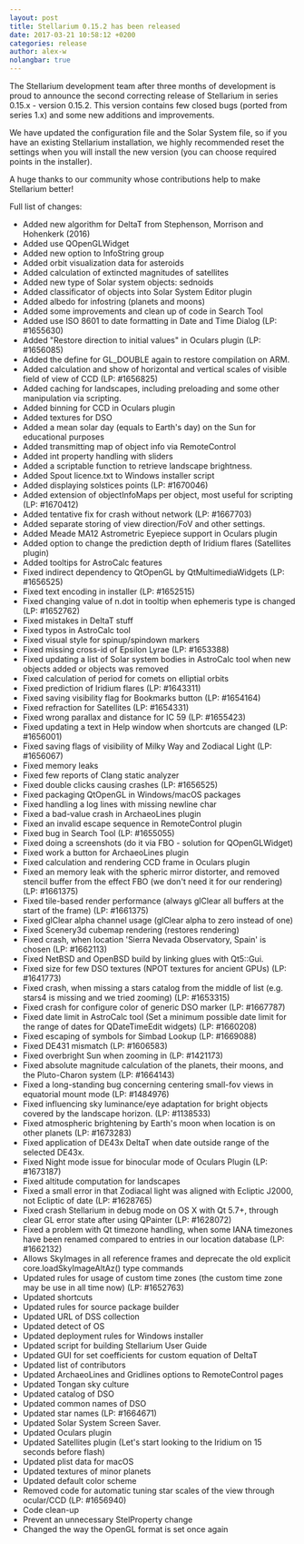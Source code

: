 ```yaml
---
layout: post
title: Stellarium 0.15.2 has been released
date: 2017-03-21 10:58:12 +0200
categories: release
author: alex-w
nolangbar: true
---
```


The Stellarium development team after three months of development is proud to announce the second correcting release of Stellarium in series 0.15.x - version 0.15.2. This version contains few closed bugs (ported from series 1.x) and some new additions and improvements.

We have updated the configuration file and the Solar System file, so if you have an existing Stellarium installation, we highly recommended reset the settings when you will install the new version (you can choose required points in the installer).

A huge thanks to our community whose contributions help to make Stellarium better!

Full list of changes:
  - Added new algorithm for DeltaT from Stephenson, Morrison and Hohenkerk (2016)
  - Added use QOpenGLWidget
  - Added new option to InfoString group
  - Added orbit visualization data for asteroids
  - Added calculation of extincted magnitudes of satellites
  - Added new type of Solar system objects: sednoids
  - Added classificator of objects into Solar System Editor plugin
  - Added albedo for infostring (planets and moons)
  - Added some improvements and clean up of code in Search Tool
  - Added use ISO 8601 to date formatting in Date and Time Dialog (LP: #1655630)
  - Added "Restore direction to initial values" in Oculars plugin (LP: #1656085)
  - Added the define for GL_DOUBLE again to restore compilation on ARM.
  - Added calculation and show of horizontal and vertical scales of visible field of view of CCD (LP: #1656825)
  - Added caching for landscapes, including preloading and some other manipulation via scripting.
  - Added binning for CCD in Oculars plugin
  - Added textures for DSO
  - Added a mean solar day (equals to Earth's day) on the Sun for educational purposes
  - Added transmitting map of object info via RemoteControl
  - Added int property handling with sliders
  - Added a scriptable function to retrieve landscape brightness.
  - Added Spout licence.txt to Windows installer script
  - Added displaying solstices points (LP: #1670046)
  - Added extension of objectInfoMaps per object, most useful for scripting (LP: #1670412)
  - Added tentative fix for crash without network (LP: #1667703)
  - Added separate storing of view direction/FoV and other settings.
  - Added Meade MA12 Astrometric Eyepiece support in Oculars plugin
  - Added option to change the prediction depth of Iridium flares (Satellites plugin)
  - Added tooltips for AstroCalc features
  - Fixed indirect dependency to QtOpenGL by QtMultimediaWidgets (LP: #1656525)
  - Fixed text encoding in installer (LP: #1652515)
  - Fixed changing value of n.dot in tooltip when ephemeris type is changed (LP: #1652762)
  - Fixed mistakes in DeltaT stuff
  - Fixed typos in AstroCalc tool
  - Fixed visual style for spinup/spindown markers
  - Fixed missing cross-id of Epsilon Lyrae (LP: #1653388)
  - Fixed updating a list of Solar system bodies in AstroCalc tool when new objects added or objects was removed
  - Fixed calculation of period for comets on elliptial orbits
  - Fixed prediction of Iridium flares (LP: #1643311)
  - Fixed saving visibility flag for Bookmarks button (LP: #1654164)
  - Fixed refraction for Satellites (LP: #1654331)
  - Fixed wrong parallax and distance for IC 59 (LP: #1655423)
  - Fixed updating a text in Help window when shortcuts are changed (LP: #1656001)
  - Fixed saving flags of visibility of Milky Way and Zodiacal Light (LP: #1656067)
  - Fixed memory leaks
  - Fixed few reports of Clang static analyzer
  - Fixed double clicks causing crashes (LP: #1656525)
  - Fixed packaging QtOpenGL in Windows/macOS packages
  - Fixed handling a log lines with missing newline char
  - Fixed a bad-value crash in ArchaeoLines plugin
  - Fixed an invalid escape sequence in RemoteControl plugin
  - Fixed bug in Search Tool (LP: #1655055)
  - Fixed doing a screenshots (do it via FBO - solution for QOpenGLWidget)
  - Fixed work a button for ArchaeoLines plugin
  - Fixed calculation and rendering CCD frame in Oculars plugin
  - Fixed an memory leak with the spheric mirror distorter, and removed stencil buffer from the effect FBO (we don't need it for our rendering) (LP: #1661375)
  - Fixed tile-based render performance (always glClear all buffers at the start of the frame) (LP: #1661375)
  - Fixed glClear alpha channel usage (glClear alpha to zero instead of one)
  - Fixed Scenery3d cubemap rendering (restores rendering)
  - Fixed crash, when location 'Sierra Nevada Observatory, Spain' is chosen (LP: #1662113)
  - Fixed NetBSD and OpenBSD build by linking glues with Qt5::Gui.
  - Fixed size for few DSO textures (NPOT textures for ancient GPUs) (LP: #1641773)
  - Fixed crash, when missing a stars catalog from the middle of list (e.g. stars4 is missing and we tried zooming) (LP: #1653315)
  - Fixed crash for configure color of generic DSO marker (LP: #1667787)
  - Fixed date limit in AstroCalc tool (Set a minimum possible date limit for the range of dates for QDateTimeEdit widgets) (LP: #1660208)
  - Fixed escaping of symbols for Simbad Lookup (LP: #1669088)
  - Fixed DE431 mismatch (LP: #1606583)
  - Fixed overbright Sun when zooming in (LP: #1421173)
  - Fixed absolute magnitude calculation of the planets, their moons, and the Pluto-Charon system (LP: #1664143)
  - Fixed a long-standing bug concerning centering small-fov views in equatorial mount mode (LP: #1484976)
  - Fixed influencing sky luminance/eye adaptation for bright objects covered by the landscape horizon. (LP: #1138533)
  - Fixed atmospheric brightening by Earth's moon when location is on other planets (LP: #1673283)
  - Fixed application of DE43x DeltaT when date outside range of the selected DE43x.
  - Fixed Night mode issue for binocular mode of Oculars Plugin (LP: #1673187)
  - Fixed altitude computation for landscapes
  - Fixed a small error in that Zodiacal light was aligned with Ecliptic J2000, not Ecliptic of date (LP: #1628765)
  - Fixed crash Stellarium in debug mode on OS X with Qt 5.7+, through clear GL error state after using QPainter (LP: #1628072)
  - Fixed a problem with Qt timezone handling, when some IANA timezones have been renamed compared to entries in our location database (LP: #1662132)
  - Allows SkyImages in all reference frames and deprecate the old explicit core.loadSkyImageAltAz() type commands
  - Updated rules for usage of custom time zones (the custom time zone may be use in all time now) (LP: #1652763)
  - Updated shortcuts
  - Updated rules for source package builder
  - Updated URL of DSS collection
  - Updated detect of OS
  - Updated deployment rules for Windows installer
  - Updated script for building Stellarium User Guide
  - Updated GUI for set coefficients for custom equation of DeltaT
  - Updated list of contributors
  - Updated ArchaeoLines and Gridlines options to RemoteControl pages
  - Updated Tongan sky culture
  - Updated catalog of DSO
  - Updated common names of DSO
  - Updated star names (LP: #1664671)
  - Updated Solar System Screen Saver.
  - Updated Oculars plugin
  - Updated Satellites plugin (Let's start looking to the Iridium on 15 seconds before flash)
  - Updated plist data for macOS
  - Updated textures of minor planets
  - Updated default color scheme
  - Removed code for automatic tuning star scales of the view through ocular/CCD (LP: #1656940)
  - Code clean-up
  - Prevent an unnecessary StelProperty change
  - Changed the way the OpenGL format is set once again
